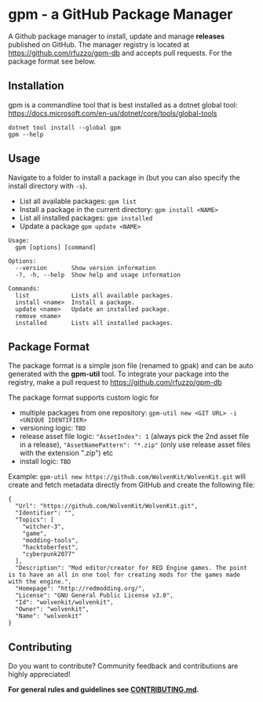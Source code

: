 # gpm - a GitHub Package Manager

A Github package manager to install, update and manage **releases** published on GitHub. 
The manager registry is located at https://github.com/rfuzzo/gpm-db and accepts pull requests. For the package format see below.

## Installation
gpm is a commandline tool that is best installed as a dotnet global tool: https://docs.microsoft.com/en-us/dotnet/core/tools/global-tools

```
dotnet tool install --global gpm
gpm --help
```

## Usage
Navigate to a folder to install a package in (but you can also specify the install directory with `-s`). 

- List all available packages: `gpm list`
- Install a package in the current directory: `gpm install <NAME>`
- List all installed packages: `gpm installed`
- Update a package `gpm update <NAME>`


```
Usage:
  gpm [options] [command]

Options:
  --version       Show version information
  -?, -h, --help  Show help and usage information

Commands:
  list            Lists all available packages.
  install <name>  Install a package.
  update <name>   Update an installed package.
  remove <name>
  installed       Lists all installed packages.
```

## Package Format

The package format is a simple json file (renamed to gpak) and can be auto generated with the **gpm-util** tool. To integrate your package into the registry, make a pull request to https://github.com/rfuzzo/gpm-db 

The package format supports custom logic for 
- multiple packages from one repository: `gpm-util new <GIT URL> -i <UNIQUE IDENTIFIER>`
- versioning logic: `TBD`
- release asset file logic: `"AssetIndex": 1` (always pick the 2nd asset file in a release), `"AssetNamePattern": "*.zip"` (only use release asset files with the extension ".zip") etc
- install logic: `TBD`

Example: `gpm-util new https://github.com/WolvenKit/WolvenKit.git` will create and fetch metadata directly from GitHub and create the following file:

```
{
  "Url": "https://github.com/WolvenKit/WolvenKit.git",
  "Identifier": "",
  "Topics": [
    "witcher-3",
    "game",
    "modding-tools",
    "hacktoberfest",
    "cyberpunk2077"
  ],
  "Description": "Mod editor/creator for RED Engine games. The point is to have an all in one tool for creating mods for the games made with the engine.",
  "Homepage": "http://redmodding.org/",
  "License": "GNU General Public License v3.0",
  "Id": "wolvenkit/wolvenkit",
  "Owner": "wolvenkit",
  "Name": "wolvenkit"
}

```

## Contributing
Do you want to contribute? Community feedback and contributions are highly appreciated!

**For general rules and guidelines see [CONTRIBUTING.md](/CONTRIBUTING.md).**
